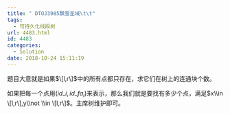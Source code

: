 ```yaml
---
title: " DTOJ3985飘雪圣域\t\t"
tags:
  - 可持久化线段树
url: 4483.html
id: 4483
categories:
  - Solution
date: 2018-10-24 15:11:19
---
```


题目大意就是如果$\[l,r\]$中的所有点都只存在，求它们在树上的连通块个数。

如果把每一个点用$(id\_i,id\_{fa_i})$来表示，那么我们就是要找有多少个点，满足$x\\in \[l,r\],y\\not \\in \[l,r\]$。主席树维护即可。